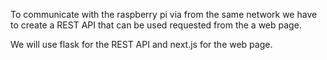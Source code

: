 To communicate with the raspberry pi via from the same network we have to create a REST API that can be used requested from the a web page. 

We will use flask for the REST API and next.js for the web page. 
